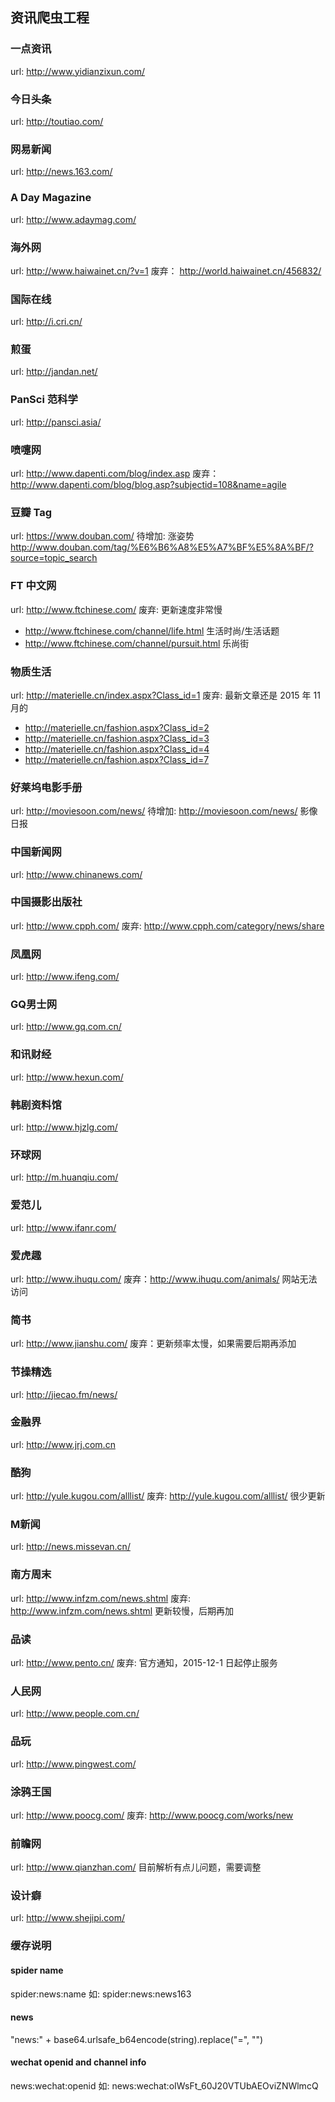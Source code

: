 ## 资讯爬虫工程

### 一点资讯
url: http://www.yidianzixun.com/

### 今日头条
url: http://toutiao.com/

### 网易新闻
url: http://news.163.com/

### A Day Magazine
url: http://www.adaymag.com/

### 海外网
url: http://www.haiwainet.cn/?v=1
废弃： http://world.haiwainet.cn/456832/

### 国际在线
url: http://i.cri.cn/

### 煎蛋
url: http://jandan.net/

### PanSci 范科学
url: http://pansci.asia/

### 喷嚏网
url: http://www.dapenti.com/blog/index.asp
废弃：http://www.dapenti.com/blog/blog.asp?subjectid=108&name=agile

### 豆瓣 Tag
url: https://www.douban.com/
待增加: 涨姿势 http://www.douban.com/tag/%E6%B6%A8%E5%A7%BF%E5%8A%BF/?source=topic_search

### FT 中文网
url: http://www.ftchinese.com/
废弃: 更新速度非常慢
- http://www.ftchinese.com/channel/life.html 生活时尚/生活话题
- http://www.ftchinese.com/channel/pursuit.html 乐尚街

### 物质生活
url: http://materielle.cn/index.aspx?Class_id=1
废弃: 最新文章还是 2015 年 11 月的
- http://materielle.cn/fashion.aspx?Class_id=2
- http://materielle.cn/fashion.aspx?Class_id=3
- http://materielle.cn/fashion.aspx?Class_id=4
- http://materielle.cn/fashion.aspx?Class_id=7

### 好莱坞电影手册
url: http://moviesoon.com/news/
待增加: http://moviesoon.com/news/ 影像日报

### 中国新闻网
url: http://www.chinanews.com/

### 中国摄影出版社
url: http://www.cpph.com/
废弃: http://www.cpph.com/category/news/share

### 凤凰网
url: http://www.ifeng.com/

### GQ男士网
url: http://www.gq.com.cn/

### 和讯财经
url: http://www.hexun.com/

### 韩剧资料馆
url: http://www.hjzlg.com/

### 环球网
url: http://m.huanqiu.com/

### 爱范儿
url: http://www.ifanr.com/

### 爱虎趣
url: http://www.ihuqu.com/
废弃：http://www.ihuqu.com/animals/
网站无法访问

### 简书
url: http://www.jianshu.com/
废弃：更新频率太慢，如果需要后期再添加

### 节操精选
url: http://jiecao.fm/news/

### 金融界
url: http://www.jrj.com.cn

### 酷狗
url: http://yule.kugou.com/alllist/
废弃: http://yule.kugou.com/alllist/ 很少更新

### M新闻
url: http://news.missevan.cn/

### 南方周末
url: http://www.infzm.com/news.shtml
废弃: http://www.infzm.com/news.shtml 更新较慢，后期再加

### 品读
url: http://www.pento.cn/
废弃: 官方通知，2015-12-1 日起停止服务

### 人民网
url: http://www.people.com.cn/

### 品玩
url: http://www.pingwest.com/

### 涂鸦王国
url: http://www.poocg.com/
废弃: http://www.poocg.com/works/new

### 前瞻网
url: http://www.qianzhan.com/
目前解析有点儿问题，需要调整

### 设计癖
url: http://www.shejipi.com/

### 缓存说明

#### spider name
spider:news:name 如: spider:news:news163

#### news
"news:" + base64.urlsafe_b64encode(string).replace("=", "")

#### wechat openid and channel info
news:wechat:openid 如: news:wechat:oIWsFt_60J20VTUbAEOviZNWlmcQ

